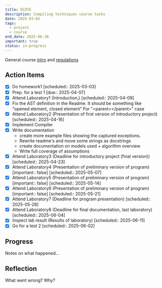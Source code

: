 ```yaml
---
title: ECOTE
description: Compiling techniques course tasks
date: 2025-03-01
tags:
  - project
  - course
end_date: 2025-06-30
important: true
status: in-progress
---
```


General course [intro](https://studia.elka.pw.edu.pl/f-raw/25L/103A-CSCSN-ISA-ECOTE/priv//ECOTE.pdf) and [regulations](https://studia.elka.pw.edu.pl/f-raw/25L/103A-CSCSN-ISA-ECOTE/priv//ECOTE-regL2025.pdf)

## Action Items

- [x] Do homework1  [scheduled:: 2025-03-03]
- [x] Prep. for a test 1  [due:: 2025-04-07]
- [x] Attend Laboratory1 (Introduction,)  [scheduled:: 2025-04-09]
- [x] Fix the AST definition in the Readme. It should be something like "opened element, closed element" For "\<parent>\</parent>" case
- [x] Attend Laboratory2 (Presentation of first version of introductory project)  [scheduled:: 2025-04-16]
- [x] Implement Compiler
- [x] Write documentation
    - create more example files showing the captured exceptions. 
    - Rewrite readme's and move some strings as docstrings
    - create documentation on models used + algorithm overview
    - Write full coverage of assumptions
- [x] Attend Laboratory3 (Deadline for introductory project (final version))  [scheduled:: 2025-04-23]
- [x] Attend Laboratory4 (Presentation of preliminary version of program) [important:: false] [scheduled:: 2025-05-07]
- [x] Attend Laboratory5 (Presentation of preliminary version of program) [important:: false] [scheduled:: 2025-05-14]
- [x] Attend Laboratory6 (Presentation of preliminary version of program) [important:: false] [scheduled:: 2025-05-21]
- [x] Attend Laboratory7 (Deadline for program presentation)  [scheduled:: 2025-05-28]
- [x] Attend Laboratory8 (Deadline for final documentation, last laboratory)  [scheduled:: 2025-06-04]
- [x] Inspect lab result  (Results of laboratory)  [scheduled:: 2025-06-11]
- [x] Go for a test 2  [scheduled:: 2025-06-02]

## Progress

Notes on what happened...

## Reflection

What went wrong? Why?
